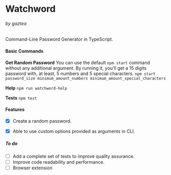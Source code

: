 # Watchword
###### by gaztea

Command-Line Password Generator in TypeScript.

#### Basic Commands

**Get Random Password**
You can use the default ``npm start`` command without any additional argument. By running it, you'll get a 15 digits password with, at least, 5 numbers and 5 special characters.
``
    npm start password_size minimum_amount_numbers minimum_amount_special_characters
``

**Help**
``
    npm run watchword-help
``

**Tests**
``
    npm test
``

#### Features
- [x] Create a random password.
- [x] Able to use custom options provided as arguments in CLI.


##### To do
- [ ] Add a complete set of tests to improve quality assurance.
- [ ] Improve code readability and performance.
- [ ] Browser extension
